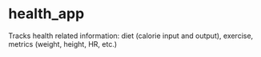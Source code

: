 # health_app
Tracks health related information: diet (calorie input and output), exercise, metrics (weight, height, HR, etc.)
